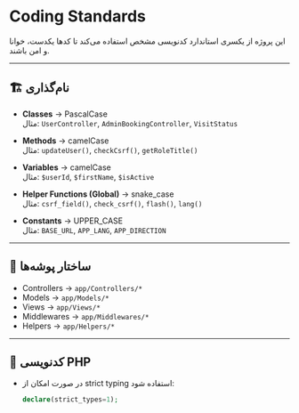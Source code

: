 # Coding Standards

این پروژه از یکسری استاندارد کدنویسی مشخص استفاده می‌کند تا کدها یکدست، خوانا و امن باشند.

---

## 🏗 نام‌گذاری

- **Classes** → PascalCase  
  مثال: `UserController`, `AdminBookingController`, `VisitStatus`

- **Methods** → camelCase  
  مثال: `updateUser()`, `checkCsrf()`, `getRoleTitle()`

- **Variables** → camelCase  
  مثال: `$userId`, `$firstName`, `$isActive`

- **Helper Functions (Global)** → snake_case  
  مثال: `csrf_field()`, `check_csrf()`, `flash()`, `lang()`

- **Constants** → UPPER_CASE  
  مثال: `BASE_URL`, `APP_LANG`, `APP_DIRECTION`

---

## 📂 ساختار پوشه‌ها

- Controllers → `app/Controllers/*`
- Models → `app/Models/*`
- Views → `app/Views/*`
- Middlewares → `app/Middlewares/*`
- Helpers → `app/Helpers/*`

---

## 📝 کدنویسی PHP

- در صورت امکان از strict typing استفاده شود:
  ```php
  declare(strict_types=1);

